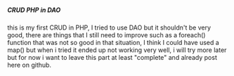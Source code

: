 ##### CRUD PHP in DAO #####

this is my first CRUD in PHP, I tried to use DAO but it shouldn't be very good, there are things that I still need to improve such as a foreach() function that was not so good in that situation, I think I could have used a map() but when i tried it ended up not working very well, i will try more later but for now i want to leave this part at least "complete" and already post here on github.